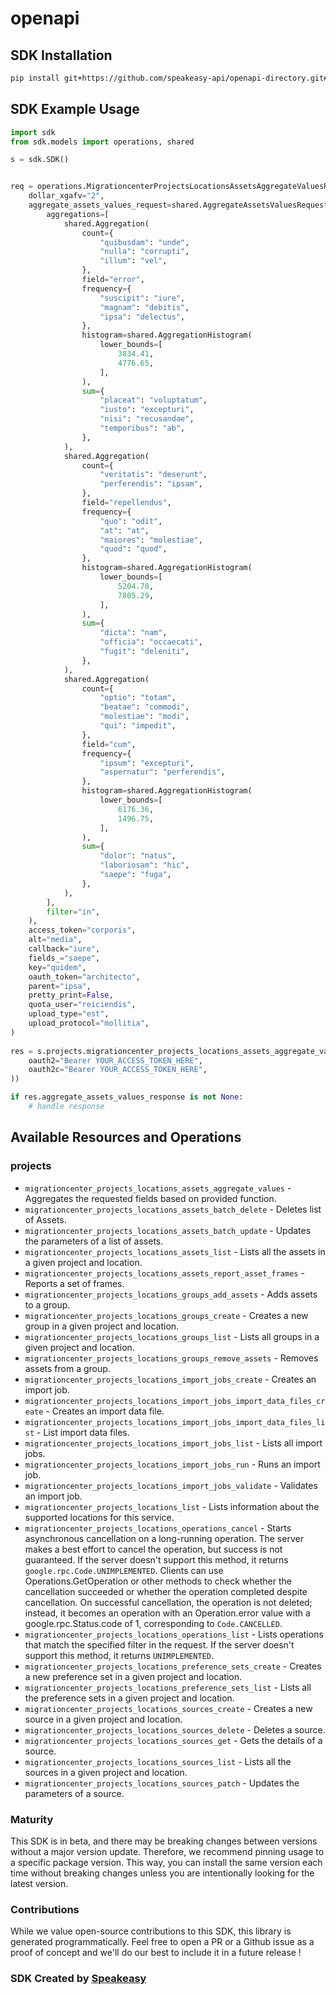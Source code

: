 # openapi

<!-- Start SDK Installation -->
## SDK Installation

```bash
pip install git+https://github.com/speakeasy-api/openapi-directory.git#subdirectory=SDKs/googleapis.com/migrationcenter/v1alpha1/python
```
<!-- End SDK Installation -->

## SDK Example Usage
<!-- Start SDK Example Usage -->
```python
import sdk
from sdk.models import operations, shared

s = sdk.SDK()


req = operations.MigrationcenterProjectsLocationsAssetsAggregateValuesRequest(
    dollar_xgafv="2",
    aggregate_assets_values_request=shared.AggregateAssetsValuesRequest(
        aggregations=[
            shared.Aggregation(
                count={
                    "quibusdam": "unde",
                    "nulla": "corrupti",
                    "illum": "vel",
                },
                field="error",
                frequency={
                    "suscipit": "iure",
                    "magnam": "debitis",
                    "ipsa": "delectus",
                },
                histogram=shared.AggregationHistogram(
                    lower_bounds=[
                        3834.41,
                        4776.65,
                    ],
                ),
                sum={
                    "placeat": "voluptatum",
                    "iusto": "excepturi",
                    "nisi": "recusandae",
                    "temporibus": "ab",
                },
            ),
            shared.Aggregation(
                count={
                    "veritatis": "deserunt",
                    "perferendis": "ipsam",
                },
                field="repellendus",
                frequency={
                    "quo": "odit",
                    "at": "at",
                    "maiores": "molestiae",
                    "quod": "quod",
                },
                histogram=shared.AggregationHistogram(
                    lower_bounds=[
                        5204.78,
                        7805.29,
                    ],
                ),
                sum={
                    "dicta": "nam",
                    "officia": "occaecati",
                    "fugit": "deleniti",
                },
            ),
            shared.Aggregation(
                count={
                    "optio": "totam",
                    "beatae": "commodi",
                    "molestiae": "modi",
                    "qui": "impedit",
                },
                field="cum",
                frequency={
                    "ipsum": "excepturi",
                    "aspernatur": "perferendis",
                },
                histogram=shared.AggregationHistogram(
                    lower_bounds=[
                        6176.36,
                        1496.75,
                    ],
                ),
                sum={
                    "dolor": "natus",
                    "laboriosam": "hic",
                    "saepe": "fuga",
                },
            ),
        ],
        filter="in",
    ),
    access_token="corporis",
    alt="media",
    callback="iure",
    fields_="saepe",
    key="quidem",
    oauth_token="architecto",
    parent="ipsa",
    pretty_print=False,
    quota_user="reiciendis",
    upload_type="est",
    upload_protocol="mollitia",
)
    
res = s.projects.migrationcenter_projects_locations_assets_aggregate_values(req, operations.MigrationcenterProjectsLocationsAssetsAggregateValuesSecurity(
    oauth2="Bearer YOUR_ACCESS_TOKEN_HERE",
    oauth2c="Bearer YOUR_ACCESS_TOKEN_HERE",
))

if res.aggregate_assets_values_response is not None:
    # handle response
```
<!-- End SDK Example Usage -->

<!-- Start SDK Available Operations -->
## Available Resources and Operations


### projects

* `migrationcenter_projects_locations_assets_aggregate_values` - Aggregates the requested fields based on provided function.
* `migrationcenter_projects_locations_assets_batch_delete` - Deletes list of Assets.
* `migrationcenter_projects_locations_assets_batch_update` - Updates the parameters of a list of assets.
* `migrationcenter_projects_locations_assets_list` - Lists all the assets in a given project and location.
* `migrationcenter_projects_locations_assets_report_asset_frames` - Reports a set of frames.
* `migrationcenter_projects_locations_groups_add_assets` - Adds assets to a group.
* `migrationcenter_projects_locations_groups_create` - Creates a new group in a given project and location.
* `migrationcenter_projects_locations_groups_list` - Lists all groups in a given project and location.
* `migrationcenter_projects_locations_groups_remove_assets` - Removes assets from a group.
* `migrationcenter_projects_locations_import_jobs_create` - Creates an import job.
* `migrationcenter_projects_locations_import_jobs_import_data_files_create` - Creates an import data file.
* `migrationcenter_projects_locations_import_jobs_import_data_files_list` - List import data files.
* `migrationcenter_projects_locations_import_jobs_list` - Lists all import jobs.
* `migrationcenter_projects_locations_import_jobs_run` - Runs an import job.
* `migrationcenter_projects_locations_import_jobs_validate` - Validates an import job.
* `migrationcenter_projects_locations_list` - Lists information about the supported locations for this service.
* `migrationcenter_projects_locations_operations_cancel` - Starts asynchronous cancellation on a long-running operation. The server makes a best effort to cancel the operation, but success is not guaranteed. If the server doesn't support this method, it returns `google.rpc.Code.UNIMPLEMENTED`. Clients can use Operations.GetOperation or other methods to check whether the cancellation succeeded or whether the operation completed despite cancellation. On successful cancellation, the operation is not deleted; instead, it becomes an operation with an Operation.error value with a google.rpc.Status.code of 1, corresponding to `Code.CANCELLED`.
* `migrationcenter_projects_locations_operations_list` - Lists operations that match the specified filter in the request. If the server doesn't support this method, it returns `UNIMPLEMENTED`.
* `migrationcenter_projects_locations_preference_sets_create` - Creates a new preference set in a given project and location.
* `migrationcenter_projects_locations_preference_sets_list` - Lists all the preference sets in a given project and location.
* `migrationcenter_projects_locations_sources_create` - Creates a new source in a given project and location.
* `migrationcenter_projects_locations_sources_delete` - Deletes a source.
* `migrationcenter_projects_locations_sources_get` - Gets the details of a source.
* `migrationcenter_projects_locations_sources_list` - Lists all the sources in a given project and location.
* `migrationcenter_projects_locations_sources_patch` - Updates the parameters of a source.
<!-- End SDK Available Operations -->

### Maturity

This SDK is in beta, and there may be breaking changes between versions without a major version update. Therefore, we recommend pinning usage
to a specific package version. This way, you can install the same version each time without breaking changes unless you are intentionally
looking for the latest version.

### Contributions

While we value open-source contributions to this SDK, this library is generated programmatically.
Feel free to open a PR or a Github issue as a proof of concept and we'll do our best to include it in a future release !

### SDK Created by [Speakeasy](https://docs.speakeasyapi.dev/docs/using-speakeasy/client-sdks)
